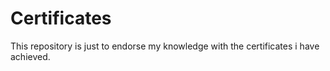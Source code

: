 # Certificates
This repository is just to endorse my knowledge with the certificates i have achieved.
